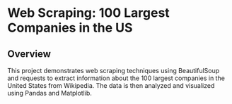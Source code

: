 # Web Scraping: 100 Largest Companies in the US
## Overview
This project demonstrates web scraping techniques using BeautifulSoup and requests to extract information about the 100 largest companies in the United States from Wikipedia. The data is then analyzed and visualized using Pandas and Matplotlib.
